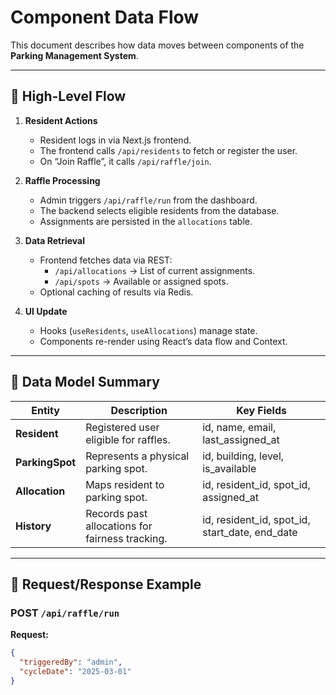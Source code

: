 # Component Data Flow

This document describes how data moves between components of the **Parking Management System**.

---

## 🧭 High-Level Flow

1. **Resident Actions**

   - Resident logs in via Next.js frontend.
   - The frontend calls `/api/residents` to fetch or register the user.
   - On “Join Raffle”, it calls `/api/raffle/join`.

2. **Raffle Processing**

   - Admin triggers `/api/raffle/run` from the dashboard.
   - The backend selects eligible residents from the database.
   - Assignments are persisted in the `allocations` table.

3. **Data Retrieval**

   - Frontend fetches data via REST:
     - `/api/allocations` → List of current assignments.
     - `/api/spots` → Available or assigned spots.
   - Optional caching of results via Redis.

4. **UI Update**
   - Hooks (`useResidents`, `useAllocations`) manage state.
   - Components re-render using React’s data flow and Context.

---

## 🧩 Data Model Summary

| Entity          | Description                                     | Key Fields                                     |
| --------------- | ----------------------------------------------- | ---------------------------------------------- |
| **Resident**    | Registered user eligible for raffles.           | id, name, email, last_assigned_at              |
| **ParkingSpot** | Represents a physical parking spot.             | id, building, level, is_available              |
| **Allocation**  | Maps resident to parking spot.                  | id, resident_id, spot_id, assigned_at          |
| **History**     | Records past allocations for fairness tracking. | id, resident_id, spot_id, start_date, end_date |

---

## 🔄 Request/Response Example

### POST `/api/raffle/run`

**Request:**

```json
{
  "triggeredBy": "admin",
  "cycleDate": "2025-03-01"
}
```
